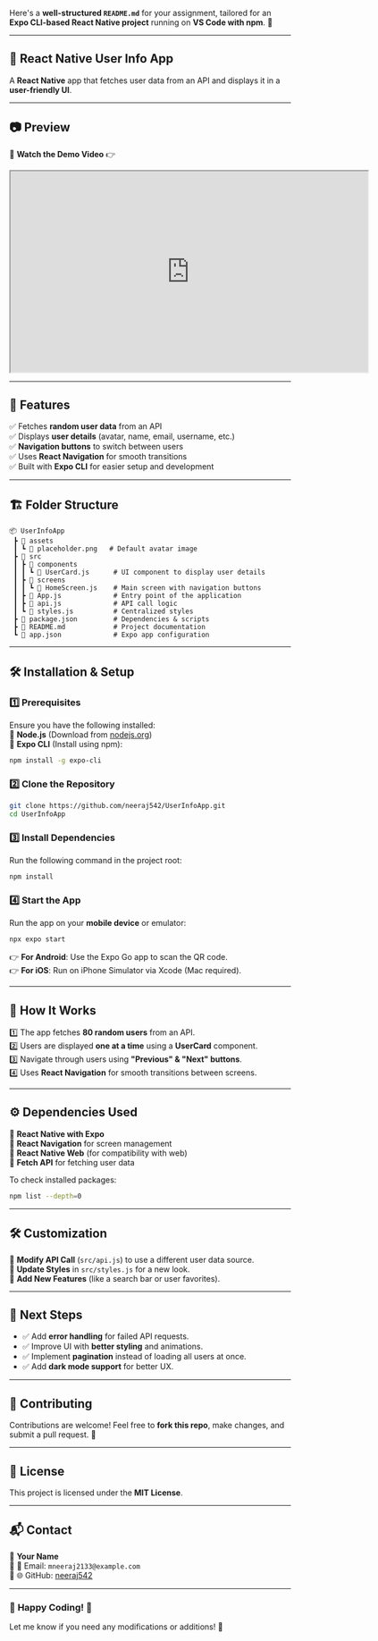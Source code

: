 Here's a **well-structured `README.md`** for your assignment, tailored for an **Expo CLI-based React Native project** running on **VS Code with npm**. 🚀  

---

## 📌 **React Native User Info App**  
A **React Native** app that fetches user data from an API and displays it in a **user-friendly UI**.  

---

## 📷 **Preview**
🎥 **Watch the Demo Video** 👉 
<iframe src="https://drive.google.com/file/d/1KXDrX37dNTE0qP9Bl8K3pNF6NUEOtxKg/preview" width="640" height="360" allow="autoplay"></iframe>

---

## 📜 **Features**
✅ Fetches **random user data** from an API  
✅ Displays **user details** (avatar, name, email, username, etc.)  
✅ **Navigation buttons** to switch between users  
✅ Uses **React Navigation** for smooth transitions  
✅ Built with **Expo CLI** for easier setup and development  

---

## 🏗 **Folder Structure**
```
📦 UserInfoApp
 ┣ 📂 assets
 ┃ ┗ 📜 placeholder.png   # Default avatar image
 ┣ 📂 src
 ┃ ┣ 📂 components
 ┃ ┃ ┗ 📜 UserCard.js      # UI component to display user details
 ┃ ┣ 📂 screens
 ┃ ┃ ┗ 📜 HomeScreen.js    # Main screen with navigation buttons
 ┃ ┣ 📜 App.js             # Entry point of the application
 ┃ ┣ 📜 api.js             # API call logic
 ┃ ┗ 📜 styles.js          # Centralized styles
 ┣ 📜 package.json         # Dependencies & scripts
 ┣ 📜 README.md            # Project documentation
 ┗ 📜 app.json             # Expo app configuration
```

---

## 🛠 **Installation & Setup**
### **1️⃣ Prerequisites**
Ensure you have the following installed:  
🔹 **Node.js** (Download from [nodejs.org](https://nodejs.org/))  
🔹 **Expo CLI** (Install using npm):  
```sh
npm install -g expo-cli
```

### **2️⃣ Clone the Repository**
```sh
git clone https://github.com/neeraj542/UserInfoApp.git
cd UserInfoApp
```

### **3️⃣ Install Dependencies**
Run the following command in the project root:  
```sh
npm install
```

### **4️⃣ Start the App**
Run the app on your **mobile device** or emulator:  
```sh
npx expo start
```
👉 **For Android**: Use the Expo Go app to scan the QR code.  
👉 **For iOS**: Run on iPhone Simulator via Xcode (Mac required).  

---

## 🚀 **How It Works**
1️⃣ The app fetches **80 random users** from an API.  
2️⃣ Users are displayed **one at a time** using a **UserCard** component.  
3️⃣ Navigate through users using **"Previous" & "Next" buttons**.  
4️⃣ Uses **React Navigation** for smooth transitions between screens.  

---

## ⚙️ **Dependencies Used**
📌 **React Native with Expo**  
📌 **React Navigation** for screen management  
📌 **React Native Web** (for compatibility with web)  
📌 **Fetch API** for fetching user data  

To check installed packages:  
```sh
npm list --depth=0
```

---

## 🛠 **Customization**
🔹 **Modify API Call** (`src/api.js`) to use a different user data source.  
🔹 **Update Styles** in `src/styles.js` for a new look.  
🔹 **Add New Features** (like a search bar or user favorites).  

---

## 🎯 **Next Steps**
- ✅ Add **error handling** for failed API requests.  
- ✅ Improve UI with **better styling** and animations.  
- ✅ Implement **pagination** instead of loading all users at once.  
- ✅ Add **dark mode support** for better UX.  

---

## 🤝 **Contributing**
Contributions are welcome! Feel free to **fork this repo**, make changes, and submit a pull request. 🚀  

---

## 📝 **License**
This project is licensed under the **MIT License**.  

---

## 📬 **Contact**
🔹 **Your Name**  
🔹 📧 Email: `mneeraj2133@example.com`  
🔹 🌐 GitHub: [neeraj542](https://github.com/neeraj542)  

---

### 🎉 **Happy Coding! 🚀**  
Let me know if you need any modifications or additions! 🎯
